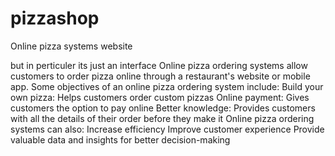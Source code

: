 # pizzashop
Online pizza systems website

but in perticuler its just an interface
Online pizza ordering systems allow customers to order pizza online through a restaurant's website or mobile app. Some objectives of an online pizza ordering system include: 
Build your own pizza: Helps customers order custom pizzas
Online payment: Gives customers the option to pay online
Better knowledge: Provides customers with all the details of their order before they make it
Online pizza ordering systems can also: 
Increase efficiency
Improve customer experience
Provide valuable data and insights for better decision-making
